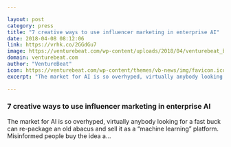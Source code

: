 ```yaml
---

layout: post
category: press
title: "7 creative ways to use influencer marketing in enterprise AI"
date: 2018-04-08 08:12:06
link: https://vrhk.co/2GGdGu7
image: https://venturebeat.com/wp-content/uploads/2018/04/venturebeat_b2b_marketing_1200px_web.jpg?fit=1200%2C621&strip=all
domain: venturebeat.com
author: "VentureBeat"
icon: https://venturebeat.com/wp-content/themes/vb-news/img/favicon.ico
excerpt: "The market for AI is so overhyped, virtually anybody looking for a fast buck can re-package an old abacus and sell it as a “machine learning” platform. Misinformed people buy the idea a…"

---
```


### 7 creative ways to use influencer marketing in enterprise AI

The market for AI is so overhyped, virtually anybody looking for a fast buck can re-package an old abacus and sell it as a “machine learning” platform. Misinformed people buy the idea a…